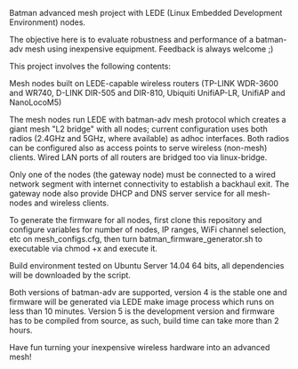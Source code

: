 Batman advanced mesh project with LEDE (Linux Embedded Development Environment) nodes.

The objective here is to evaluate robustness and performance of a batman-adv mesh using inexpensive equipment. Feedback is always welcome ;)

This project involves the following contents:

Mesh nodes built on LEDE-capable wireless routers (TP-LINK WDR-3600 and WR740, D-LINK DIR-505 and DIR-810, Ubiquiti UnifiAP-LR, UnifiAP and NanoLocoM5)

The mesh nodes run LEDE with batman-adv mesh protocol which creates a giant mesh "L2 bridge" with all nodes; current configuration uses both radios (2.4GHz and 5GHz, where available) as adhoc interfaces. Both radios can be configured also as access points to serve wireless (non-mesh) clients. Wired LAN ports of all routers are bridged too via linux-bridge.

Only one of the nodes (the gateway node) must be connected to a wired network segment with internet connectivity to establish a backhaul exit. The gateway node also provide DHCP and DNS server service for all mesh-nodes and wireless clients.

To generate the firmware for all nodes, first clone this repository and configure variables for number of nodes, IP ranges, WiFi channel selection, etc on mesh_configs.cfg, then turn batman_firmware_generator.sh to executable via chmod +x and execute it.

Build environment tested on Ubuntu Server 14.04 64 bits, all dependencies will be downloaded by the script.

Both versions of batman-adv are supported, version 4 is the stable one and firmware will be generated via LEDE make image process which runs on less than 10 minutes. Version 5 is the development version and firmware has to be compiled from source, as such, build time can take more than 2 hours.

Have fun turning your inexpensive wireless hardware into an advanced mesh!
